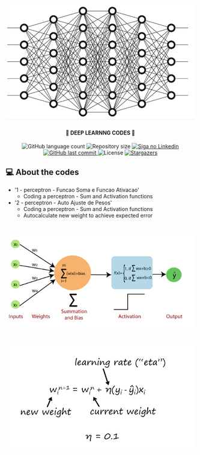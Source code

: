 <h1 align="center">
    <img alt="DEEP LEARNING CODES" title="#DEEPLEARNING" src="./assets/banner.png" />
</h1>

<h4 align="center"> 
	🚧 DEEP LEARNNG CODES 🚀
</h4>

<p align="center">
  <img alt="GitHub language count" src="https://img.shields.io/github/languages/count/emersonrafaels/machine_learning?color=%2304D361">

  <img alt="Repository size" src="https://img.shields.io/github/repo-size/emersonrafaels/machine_learning">

  	
  <a href="https://www.linkedin.com/in/emerson-rafael/">
    <img alt="Siga no Linkedin" src="https://img.shields.io/badge/LinkedIn-0077B5?style=for-the-badge&logo=linkedin&logoColor=white">
  </a>
	
  
  <a href="https://github.com/emersonrafaels/machine_learning/commits/main">
    <img alt="GitHub last commit" src="https://img.shields.io/github/last-commit/emersonrafaels/machine_learning">
  </a>

  <img alt="License" src="https://img.shields.io/badge/license-MIT-brightgreen">
   <a href="https://github.com/emersonrafaels/machine_learning/stargazers">
    <img alt="Stargazers" src="https://img.shields.io/github/stars/emersonrafaels/machine_learning?style=social">
  </a>
</p>


## 💻 About the codes

- '1 - perceptron - Funcao Soma e Funcao Ativacao'
    - Coding a perceptron - Sum and Activation functions
- '2 - perceptron - Auto Ajuste de Pesos'
    - Coding a perceptron - Sum and Activation functions 
    - Autocalculate new weight to achieve expected error
    
<h1 align="center">
    <img alt="SINGLE_LAYER_PERCEPTRON" src="./assets/SINGLE_LAYER_PERCEPTRON.png" />
</h1>

<h1 align="center">
    <img alt="SINGLE_LAYER_PERCEPTRON_WEIGHT_UPDATE" src="./assets/SINGLE_LAYER_PERCEPTRON_WEIGHT_UPDATE.jpg" />
</h1>